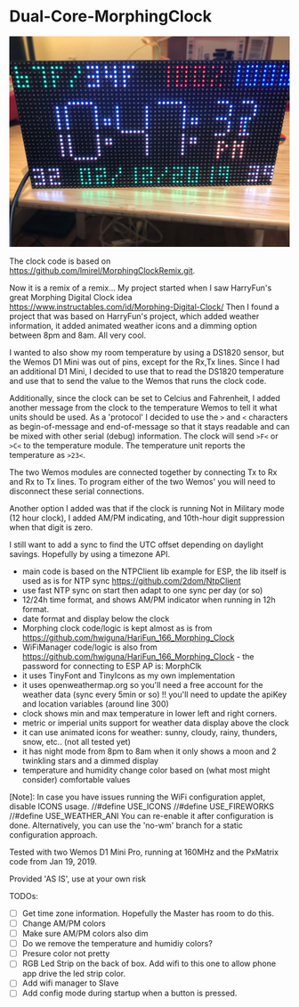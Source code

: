 # Dual-Core-MorphingClock

![alt text](https://github.com/PeterTeunissen/Dual-Core-MorphClock/blob/master/dual-core-morphclock.jpg?raw=true)

The clock code is based on https://github.com/lmirel/MorphingClockRemix.git. 

Now it is a remix of a remix... My project started when I saw HarryFun's great Morphing Digital Clock idea https://www.instructables.com/id/Morphing-Digital-Clock/
Then I found a project that was based on HarryFun's project, which added weather information, it added animated weather icons and a dimming option between 8pm and 8am. All very cool.

I wanted to also show my room temperature by using a DS1820 sensor, but the Wemos D1 Mini was out of pins, except for the Rx,Tx lines. Since I had an additional D1 Mini, I decided to use that to read the DS1820 
temperature and use that to send the value to the Wemos that runs the clock code.

Additionally, since the clock can be set to Celcius and Fahrenheit, I added another message from the clock to the temperature Wemos to tell it what units should be used. As a 'protocol' I decided to use the ```>``` and ```<``` characters 
as begin-of-message and end-of-message so that it stays readable and can be mixed with other serial (debug) information. The clock will send ```>F<``` or ```>C<``` to the temperature 
module. The temperature unit reports the temperature as ```>23<```. 

The two Wemos modules are connected together by connecting Tx to Rx and Rx to Tx lines. To program either of the two Wemos' you will need to disconnect these serial connections.

Another option I added was that if the clock is running Not in Military mode (12 hour clock), I added AM/PM indicating, and 10th-hour digit suppression when that digit is zero.

I still want to add a sync to find the UTC offset depending on daylight savings. Hopefully by using a timezone API.

- main code is based on the NTPClient lib example for ESP, the lib itself is used as is for NTP sync https://github.com/2dom/NtpClient
- use fast NTP sync on start then adapt to one sync per day (or so)
- 12/24h time format, and shows AM/PM indicator when running in 12h format.
- date format and display below the clock
- Morphing clock code/logic is kept almost as is from https://github.com/hwiguna/HariFun_166_Morphing_Clock
- WiFiManager code/logic is also from https://github.com/hwiguna/HariFun_166_Morphing_Clock - the password for connecting to ESP AP is: MorphClk
- it uses TinyFont and TinyIcons as my own implementation
- it uses openweathermap.org so you'll need a free account for the weather data (sync every 5min or so)
  !! you'll need to update the apiKey and location variables (around line 300)
- clock shows min and max temperature in lower left and right corners.
- metric or imperial units support for weather data display above the clock
- it can use animated icons for weather: sunny, cloudy, rainy, thunders, snow, etc.. (not all tested yet)
- it has night mode from 8pm to 8am when it only shows a moon and 2 twinkling stars and a dimmed display
- temperature and humidity change color based on (what most might consider) comfortable values

[Note]: In case you have issues running the WiFi configuration applet, disable ICONS usage.
//#define USE_ICONS
//#define USE_FIREWORKS
//#define USE_WEATHER_ANI
You can re-enable it after configuration is done.
Alternatively, you can use the 'no-wm' branch for a static configuration approach.

Tested with two Wemos D1 Mini Pro, running at 160MHz and the PxMatrix code from Jan 19, 2019.

Provided 'AS IS', use at your own risk

TODOs:

- [ ] Get time zone information. Hopefully the Master has room to do this.
- [ ] Change AM/PM colors
- [ ] Make sure AM/PM colors also dim
- [ ] Do we remove the temperature and humidiy colors?
- [ ] Presure color not pretty
- [ ] RGB Led Strip on the back of box. Add wifi to this one to allow phone app drive the led strip color.
- [ ] Add wifi manager to Slave
- [ ] Add config mode during startup when a button is pressed.